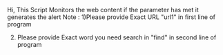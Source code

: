 Hi,
This Script Monitors the web content if the parameter has met it generates the alert
Note :
1)Please provide Exact URL   "url1"  in first line of program

2) Please provide Exact word you need search in "find" in second line of program